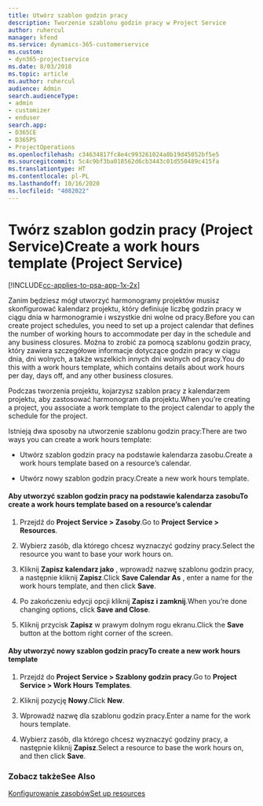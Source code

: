 ```yaml
---
title: Utwórz szablon godzin pracy
description: Tworzenie szablonu godzin pracy w Project Service
author: ruhercul
manager: kfend
ms.service: dynamics-365-customerservice
ms.custom:
- dyn365-projectservice
ms.date: 8/03/2018
ms.topic: article
ms.author: ruhercul
audience: Admin
search.audienceType:
- admin
- customizer
- enduser
search.app:
- D365CE
- D365PS
- ProjectOperations
ms.openlocfilehash: c34634817fc8e4c993261024a8b19d45052bf5e5
ms.sourcegitcommit: 5c4c9bf3ba018562d6cb3443c01d550489c415fa
ms.translationtype: HT
ms.contentlocale: pl-PL
ms.lasthandoff: 10/16/2020
ms.locfileid: "4082022"
---
```

# <a name="create-a-work-hours-template-project-service"></a><span data-ttu-id="975c6-103">Twórz szablon godzin pracy (Project Service)</span><span class="sxs-lookup"><span data-stu-id="975c6-103">Create a work hours template (Project Service)</span></span>

[!INCLUDE[cc-applies-to-psa-app-1x-2x](../includes/cc-applies-to-psa-app-1x-2x.md)]

<span data-ttu-id="975c6-104">Zanim będziesz mógł utworzyć harmonogramy projektów musisz skonfigurować kalendarz projektu, który definiuje liczbę godzin pracy w ciągu dnia w harmonogramie i wszystkie dni wolne od pracy.</span><span class="sxs-lookup"><span data-stu-id="975c6-104">Before you can create project schedules, you need to set up a project calendar that defines the number of working hours to accommodate per day in the schedule and any business closures.</span></span> <span data-ttu-id="975c6-105">Można to zrobić za pomocą szablonu godzin pracy, który zawiera szczegółowe informacje dotyczące godzin pracy w ciągu dnia, dni wolnych, a także wszelkich innych dni wolnych od pracy.</span><span class="sxs-lookup"><span data-stu-id="975c6-105">You do this with a work hours template, which contains details about work hours per day, days off, and any other business closures.</span></span>  
  
 <span data-ttu-id="975c6-106">Podczas tworzenia projektu, kojarzysz szablon pracy z kalendarzem projektu, aby zastosować harmonogram dla projektu.</span><span class="sxs-lookup"><span data-stu-id="975c6-106">When you’re creating a project, you associate a work template to the project calendar to apply the schedule for the project.</span></span>  
  
 <span data-ttu-id="975c6-107">Istnieją dwa sposoby na utworzenie szablonu godzin pracy:</span><span class="sxs-lookup"><span data-stu-id="975c6-107">There are two ways you can create a work hours template:</span></span>  
  
-   <span data-ttu-id="975c6-108">Utwórz szablon godzin pracy na podstawie kalendarza zasobu.</span><span class="sxs-lookup"><span data-stu-id="975c6-108">Create a work hours template based on a resource’s calendar.</span></span>  
  
-   <span data-ttu-id="975c6-109">Utwórz nowy szablon godzin pracy.</span><span class="sxs-lookup"><span data-stu-id="975c6-109">Create a new work hours template.</span></span>  
  
#### <a name="to-create-a-work-hours-template-based-on-a-resources-calendar"></a><span data-ttu-id="975c6-110">Aby utworzyć szablon godzin pracy na podstawie kalendarza zasobu</span><span class="sxs-lookup"><span data-stu-id="975c6-110">To create a work hours template based on a resource’s calendar</span></span>  
  
1.  <span data-ttu-id="975c6-111">Przejdź do **Project Service > Zasoby**.</span><span class="sxs-lookup"><span data-stu-id="975c6-111">Go to **Project Service > Resources**.</span></span>  
  
2.  <span data-ttu-id="975c6-112">Wybierz zasób, dla którego chcesz wyznaczyć godziny pracy.</span><span class="sxs-lookup"><span data-stu-id="975c6-112">Select the resource you want to base your work hours on.</span></span>  
  
3.  <span data-ttu-id="975c6-113">Kliknij **Zapisz kalendarz jako** , wprowadź nazwę szablonu godzin pracy, a następnie kliknij **Zapisz**.</span><span class="sxs-lookup"><span data-stu-id="975c6-113">Click **Save Calendar As** , enter a name for the work hours template, and then click **Save**.</span></span>  
  
4.  <span data-ttu-id="975c6-114">Po zakończeniu edycji opcji kliknij **Zapisz i zamknij**.</span><span class="sxs-lookup"><span data-stu-id="975c6-114">When you’re done changing options, click **Save and Close**.</span></span>  
  
5.  <span data-ttu-id="975c6-115">Kliknij przycisk **Zapisz** w prawym dolnym rogu ekranu.</span><span class="sxs-lookup"><span data-stu-id="975c6-115">Click the **Save** button at the bottom right corner of the screen.</span></span>  
  
#### <a name="to-create-a-new-work-hours-template"></a><span data-ttu-id="975c6-116">Aby utworzyć nowy szablon godzin pracy</span><span class="sxs-lookup"><span data-stu-id="975c6-116">To create a new work hours template</span></span>  
  
1.  <span data-ttu-id="975c6-117">Przejdź do **Project Service > Szablony godzin pracy**.</span><span class="sxs-lookup"><span data-stu-id="975c6-117">Go to **Project Service > Work Hours Templates**.</span></span>  
  
2.  <span data-ttu-id="975c6-118">Kliknij pozycję **Nowy**.</span><span class="sxs-lookup"><span data-stu-id="975c6-118">Click **New**.</span></span>  
  
3.  <span data-ttu-id="975c6-119">Wprowadź nazwę dla szablonu godzin pracy.</span><span class="sxs-lookup"><span data-stu-id="975c6-119">Enter a name for the work hours template.</span></span>  
  
4.  <span data-ttu-id="975c6-120">Wybierz zasób, dla którego chcesz wyznaczyć godziny pracy, a następnie kliknij **Zapisz**.</span><span class="sxs-lookup"><span data-stu-id="975c6-120">Select a resource to base the work hours on, and then click **Save**.</span></span>  
  
### <a name="see-also"></a><span data-ttu-id="975c6-121">Zobacz także</span><span class="sxs-lookup"><span data-stu-id="975c6-121">See Also</span></span>  
 [<span data-ttu-id="975c6-122">Konfigurowanie zasobów</span><span class="sxs-lookup"><span data-stu-id="975c6-122">Set up resources</span></span>](../psa/set-up-resources.md)
